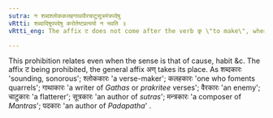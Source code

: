 ```yaml
---
sutra: न शब्दश्लोककलहगाथावैरचाटुसूत्रमंत्रपदेषु
vRtti: शब्दादिषूपपदेषु करोतेष्टप्रत्ययो न भवति ॥
vRtti_eng: The affix ट does not come after the verb कृ \"to make\", when the following words are in composition with it:- शब्द \"sound\", श्लोक \"verse\", कलह \"quarrel\", गाथा \"praise\", वैर \"enmity\", चाटु \"flattery\", सूत्र \"thread\", मन्त्र \"hymns\" and पद \"word\".

---
```

This prohibition relates even when the sense is that of cause, habit &c. The affix ट being prohibited, the general affix अण् takes its place. As शब्दकारः 'sounding, sonorous'; श्लोककारः 'a verse-maker'; कलहकारः 'one who foments quarrels'; गाथाकारः 'a writer of _Gathas_ or _prakritee_ verses'; वैरकारः 'an enemy'; चाटुकारः 'a flatterer'; सूत्रकारः 'an author of _sutras_'; मन्त्रकारः 'a composer of _Mantras_'; पदकारः 'an author of _Padapatha_' .